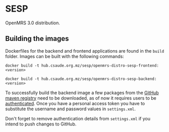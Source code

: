 # SESP
OpenMRS 3.0 distribution.

## Building the images
Dockerfiles for the backend and frontend applications are found in the `build`
folder.
Images can be built with the following commands:

```
docker build -t hub.csaude.org.mz/sesp/openmrs-distro-sesp-frontend:<version>

docker build -t hub.csaude.org.mz/sesp/openmrs-distro-sesp-backend:<version>
```

To successfully build the backend image a few packages from the [GitHub maven registry](https://docs.github.com/en/packages/working-with-a-github-packages-registry/working-with-the-apache-maven-registry) need to be downloaded, as of now it requires users to be [authenticated](https://docs.github.com/en/packages/working-with-a-github-packages-registry/working-with-the-apache-maven-registry#authenticating-to-github-packages).
Once you have a personal access token you have to substitute the username and password values in `settings.xml`.

Don't forget to remove authentication details from `settings.xml` if you intend to
push changes to GitHub.